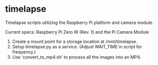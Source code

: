 # timelapse
Timelapse scripts utilizing the Raspberry Pi platform and camera module.

Current specs:  Raspberry Pi Zero W (Rev. 1) and the Pi Camera Module
                
1. Create a mount point for a storage location at /mnt/timelapse.
2. Setup timelapse.py as a service. (Adjust WAIT_TIME in script for frequency.)
3. Use 'convert_to_mp4.sh' to process all the images into an MP4.
